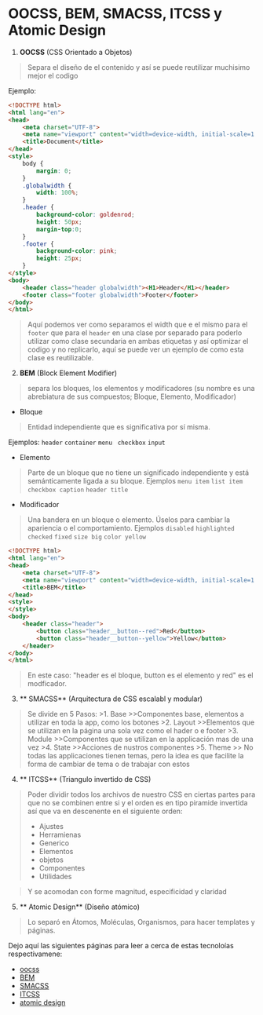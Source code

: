 # OOCSS, BEM, SMACSS, ITCSS y Atomic Design

1. **OOCSS** (CSS Orientado a Objetos)
> Separa el diseño de el contenido y así se puede reutilizar muchisimo mejor el codigo
 
Ejemplo:
```html 
<!DOCTYPE html>
<html lang="en">
<head>
    <meta charset="UTF-8">
    <meta name="viewport" content="width=device-width, initial-scale=1.0">
    <title>Document</title>
</head>
<style>
    body {
        margin: 0;
    }
    .globalwidth {
        width: 100%;
    }
    .header {
        background-color: goldenrod;
        height: 50px;
        margin-top:0;
    }
    .footer {
        background-color: pink;
        height: 25px;
    }
</style>
<body>
    <header class="header globalwidth"><H1>Header</H1></header>
    <footer class="footer globalwidth">Footer</footer>
</body> 
</html>
```
> Aquí podemos ver como separamos el width que e el mismo para el ```footer``` que para el ```header```  en una clase por separado para poderlo utilizar como clase secundaria en ambas etiquetas y así optimizar el codigo y no replicarlo, aquí se puede ver un ejemplo de como esta clase es reutilizable.

2. **BEM** (Block Element Modifier)
> separa los bloques, los elementos y modificadores (su nombre es una abrebiatura de sus compuestos; Bloque, Elemento, Modificador)

* Bloque
>Entidad independiente que es significativa por sí misma.
>
Ejemplos:
```header``` ``` container ```  ```menu```  ``` checkbox```  ```input```

* Elemento
> Parte de un bloque que no tiene un significado independiente y está semánticamente ligada a su bloque.
Ejemplos
```menu item``` ```list item``` ```checkbox caption``` ```header title```

* Modificador
> Una bandera en un bloque o elemento. Úselos para cambiar la apariencia o el comportamiento.
Ejemplos
```disabled```  ```highlighted``` ```checked``` ```fixed``` ```size big``` ```color yellow```

```html
<!DOCTYPE html>
<html lang="en">
<head>
    <meta charset="UTF-8">
    <meta name="viewport" content="width=device-width, initial-scale=1.0">
    <title>BEM</title>
</head>
<style>
</style>
<body>
    <header class="header">
        <button class="header__button--red">Red</button>
        <button class="header__button--yellow">Yellow</button>
    </header>
</body>
</html>
```

>En este caso: "header es el bloque, button es el elemento y red" es el modficador.

3. ** SMACSS** (Arquitectura de CSS escalabl y modular) 
> Se divide en 5 Pasos:
	>1. Base
	>>Componentes base, elementos a utilizar en toda la app, como los botones
	>2. Layout
	>>Elementos que se utilizan en la página una sola vez como el hader o e footer
	>3. Module
	>>Componentes que se utilizan en la applicación mas de una vez
	>4. State
	>>Acciones de nustros componentes
	>5. Theme
	>> No todas las applicaciones tienen temas, pero la idea es que facilite la forma de cambiar de tema o de trabajar con estos

4. ** ITCSS**  (Triangulo invertido de CSS)
> Poder dividir todos los archivos de nuestro CSS en ciertas partes para que no se combinen entre si y el orden es en tipo piramide invertida así que va en descenente en el siguiente orden:
> * Ajustes
> * Herramienas
> * Generico
> * Elementos
> * objetos
> * Componentes
> * Utilidades

> Y se acomodan con forme magnitud, especificidad y claridad

5. ** Atomic Design** (Diseño atómico)
> Lo separó en Átomos, Moléculas, Organismos, para hacer templates y páginas.

Dejo aquí las siguientes páginas para leer a cerca de estas tecnoloías respectivamene:
* [oocss](https://www.smashingmagazine.com/2011/12/an-introduction-to-object-oriented-css-oocss/)
* [BEM](http://getbem.com/introduction/)
* [SMACSS](http://smacss.com)
* [ITCSS](https://www.xfive.co/blog/itcss-scalable-maintainable-css-architecture/)
* [atomic design](https://bradfrost.com/blog/post/atomic-web-design/)